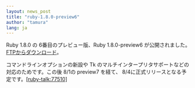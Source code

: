 ```yaml
---
layout: news_post
title: "ruby-1.8.0-preview6"
author: "tamura"
lang: ja
---
```


Ruby 1.8.0 の 6番目のプレビュー版、Ruby 1.8.0-preview6 が公開されました。[FTPからダウンロード][1]。

コマンドラインオプションの新設や Tk のマルチインタープリタサポートなどの対応のためです。この後 8/1の preview7 を経て、
8/4に正式リリースとなる予定です。[\[ruby-talk:77510\]][2]



[1]: ftp://ftp.ruby-lang.org/pub/ruby/1.8/ruby-1.8.0-preview6.tar.gz 
[2]: http://blade.nagaokaut.ac.jp/cgi-bin/scat.rb/ruby/ruby-talk/77510 
